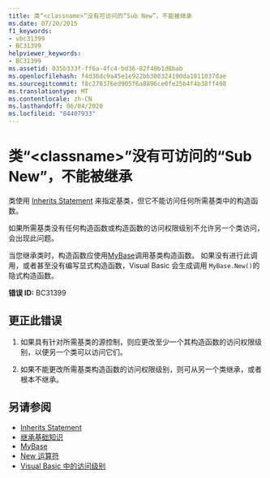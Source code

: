 ```yaml
---
title: 类“<classname>”没有可访问的“Sub New”，不能被继承
ms.date: 07/20/2015
f1_keywords:
- vbc31399
- BC31399
helpviewer_keywords:
- BC31399
ms.assetid: 035b333f-ff6a-4fc4-bd36-82f40b1d8bab
ms.openlocfilehash: f4d36dc9a45e1e922bb380324190da1811037dae
ms.sourcegitcommit: f8c270376ed905f6a8896ce0fe25b4f4b38ff498
ms.translationtype: MT
ms.contentlocale: zh-CN
ms.lasthandoff: 06/04/2020
ms.locfileid: "84407933"
---
```

# <a name="class-classname-has-no-accessible-sub-new-and-cannot-be-inherited"></a>类“\<classname>”没有可访问的“Sub New”，不能被继承
类使用 [Inherits Statement](../language-reference/statements/inherits-statement.md) 来指定基类，但它不能访问任何所需基类中的构造函数。  
  
 如果所需基类没有任何构造函数或构造函数的访问权限级别不允许另一个类访问，会出现此问题。  
  
 当您继承类时，构造函数应使用[MyBase](../programming-guide/program-structure/me-my-mybase-and-myclass.md#mybase)调用基类构造函数。 如果没有进行此调用，或者甚至没有编写显式构造函数，Visual Basic 会生成调用 `MyBase.New()`的隐式构造函数。  
  
 **错误 ID:** BC31399  
  
## <a name="to-correct-this-error"></a>更正此错误  
  
1. 如果具有针对所需基类的源控制，则应更改至少一个其构造函数的访问权限级别，以便另一个类可以访问它们。  
  
2. 如果不能更改所需基类构造函数的访问权限级别，则可从另一个类继承，或者根本不继承。  
  
## <a name="see-also"></a>另请参阅

- [Inherits Statement](../language-reference/statements/inherits-statement.md)
- [继承基础知识](../programming-guide/language-features/objects-and-classes/inheritance-basics.md)
- [MyBase](../programming-guide/program-structure/me-my-mybase-and-myclass.md#mybase)
- [New 运算符](../language-reference/operators/new-operator.md)
- [Visual Basic 中的访问级别](../programming-guide/language-features/declared-elements/access-levels.md)
